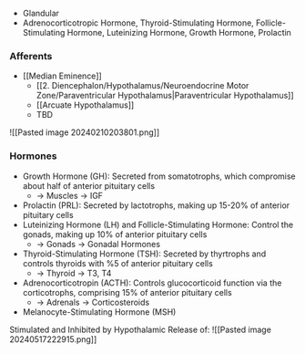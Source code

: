 - Glandular
- Adrenocorticotropic Hormone, Thyroid-Stimulating Hormone, Follicle-Stimulating Hormone, Luteinizing Hormone, Growth Hormone, Prolactin
### Afferents
- [[Median Eminence]]
	- [[2. Diencephalon/Hypothalamus/Neuroendocrine Motor Zone/Paraventricular Hypothalamus|Paraventricular Hypothalamus]]
	- [[Arcuate Hypothalamus]]
	- TBD

![[Pasted image 20240210203801.png]]

### Hormones
- Growth Hormone (GH): Secreted from somatotrophs, which compromise about half of anterior pituitary cells
	- -> Muscles -> IGF
- Prolactin (PRL): Secreted by lactotrophs, making up 15-20% of anterior pituitary cells
- Luteinizing Hormone (LH) and Follicle-Stimulating Hormone: Control the gonads, making up 10% of anterior pituitary cells
	- -> Gonads -> Gonadal Hormones
- Thyroid-Stimulating Hormone (TSH): Secreted by thyrtrophs and controls thyroids with %5 of anterior pituitary cells
	- -> Thyroid -> T3, T4
- Adrenocorticotropin (ACTH): Controls glucocorticoid function via the corticotrophs, comprising 15% of anterior pituitary cells
	- -> Adrenals -> Corticosteroids
- Melanocyte-Stimulating Hormone (MSH)

Stimulated and Inhibited by Hypothalamic Release of: 
![[Pasted image 20240517222915.png]]